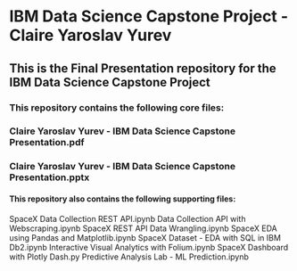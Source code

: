 # IBM Data Science Capstone Project - Claire Yaroslav Yurev

## This is the Final Presentation repository for the IBM Data Science Capstone Project

### This repository contains the following core files:
### Claire Yaroslav Yurev - IBM Data Science Capstone Presentation.pdf
### Claire Yaroslav Yurev - IBM Data Science Capstone Presentation.pptx

#### This repository also contains the following supporting files:
SpaceX Data Collection REST API.ipynb
Data Collection API with Webscraping.ipynb
SpaceX REST API Data Wrangling.ipynb
SpaceX EDA using Pandas and Matplotlib.ipynb
SpaceX Dataset - EDA with SQL in IBM Db2.ipynb
Interactive Visual Analytics with Folium.ipynb
SpaceX Dashboard with Plotly Dash.py
Predictive Analysis Lab - ML Prediction.ipynb
